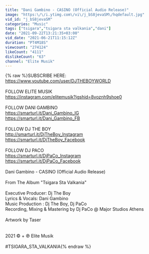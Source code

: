 ```yaml
---
title: "Dani Gambino - CASINO (Official Audio Release)"
image: "https:\/\/i.ytimg.com\/vi\/j_bS8jevaSM\/hqdefault.jpg"
vid_id: "j_bS8jevaSM"
categories: "Music"
tags: ["tsigara","tsigara sta valkania","dani"]
date: "2021-09-22T13:21:35+03:00"
vid_date: "2021-06-21T11:15:12Z"
duration: "PT4M18S"
viewcount: "274124"
likeCount: "4111"
dislikeCount: "63"
channel: "Elite Musik"
---
```

{% raw %}SUBSCRIBE HERE: <a rel="nofollow" target="blank" href="https://www.youtube.com/user/DJTHEBOYWORLD">https://www.youtube.com/user/DJTHEBOYWORLD</a> <br /><br />FOLLOW ELITE MUSIK<br /><a rel="nofollow" target="blank" href="https://instagram.com/elitemusik?igshid=8voznh9shoe0">https://instagram.com/elitemusik?igshid=8voznh9shoe0</a> <br /><br />FOLLOW DANI GAMBINO<br /><a rel="nofollow" target="blank" href="https://smarturl.it/Dani_Gambino_IG">https://smarturl.it/Dani_Gambino_IG</a><br /><a rel="nofollow" target="blank" href="https://smarturl.it/Dani_Gambino_FB">https://smarturl.it/Dani_Gambino_FB</a> <br /><br />FOLLOW DJ THE BOY<br /><a rel="nofollow" target="blank" href="http://smarturl.it/DjTheBoy_Instagram">http://smarturl.it/DjTheBoy_Instagram</a><br /><a rel="nofollow" target="blank" href="https://smarturl.it/DjTheBoy_Facebook">https://smarturl.it/DjTheBoy_Facebook</a> <br /><br />FOLLOW DJ PACO<br /><a rel="nofollow" target="blank" href="https://smarturl.it/DjPaCo_Instagram">https://smarturl.it/DjPaCo_Instagram</a><br /><a rel="nofollow" target="blank" href="https://smarturl.it/DjPaCo_Facebook">https://smarturl.it/DjPaCo_Facebook</a> <br /><br />Dani Gambino - CASINO (Official Audio Release) <br /><br />From The Album &quot;Tsigara Sta Valkania&quot;<br /><br />Executive Producer: Dj The Boy<br />Lyrics &amp; Vocals: Dani Gambino<br />Music Production : Dj The Boy, Dj PaCo<br />Recording, Mixing &amp; Mastering by Dj PaCo @ Major Studios Athens <br /><br />Artwork by Taser<br /><br /><br />2021 © + ℗ Elite Musik <br /><br />#TSIGARA_STA_VALKANIA{% endraw %}
